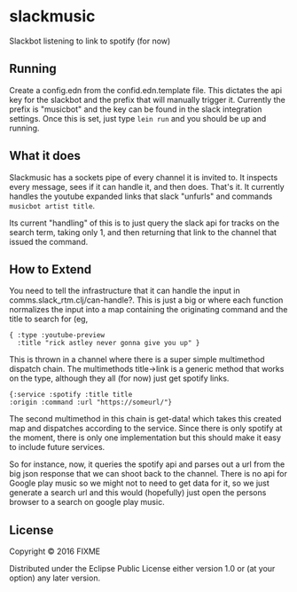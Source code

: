 # slackmusic

Slackbot listening to link to spotify (for now)

## Running

Create a config.edn from the confid.edn.template file. This dictates
the api key for the slackbot and the prefix that will manually trigger
it. Currently the prefix is "musicbot" and the key can be found in the
slack integration settings. Once this is set, just type `lein run` and
you should be up and running.

## What it does

Slackmusic has a sockets pipe of every channel it is invited to. It
inspects every message, sees if it can handle it, and then
does. That's it. It currently handles the youtube expanded links that
slack "unfurls" and commands `musicbot artist title`.

Its current "handling" of this is to just query the slack api for
tracks on the search term, taking only 1, and then returning that link
to the channel that issued the command.

## How to Extend

You need to tell the infrastructure that it can handle the input in
comms.slack_rtm.clj/can-handle?. This is just a big or where each
function normalizes the input into a map containing the originating
command and the title to search for (eg,

    { :type :youtube-preview
      :title "rick astley never gonna give you up" }

This is thrown in a channel where there is a super simple multimethod
dispatch chain. The multimethods title->link is a generic method that
works on the type, although they all (for now) just get spotify links.

    {:service :spotify :title title
    :origin :command :url "https://someurl/"}

The second multimethod in this chain is get-data! which takes this
created map and dispatches according to the service. Since there is
only spotify at the moment, there is only one implementation but this
should make it easy to include future services.

So for instance, now, it queries the spotify api and parses out a url
from the big json response that we can shoot back to the
channel. There is no api for Google play music so we might not to need
to get data for it, so we just generate a search url and this would
(hopefully) just open the persons browser to a search on google play
music.

## License

Copyright © 2016 FIXME

Distributed under the Eclipse Public License either version 1.0 or (at
your option) any later version.
